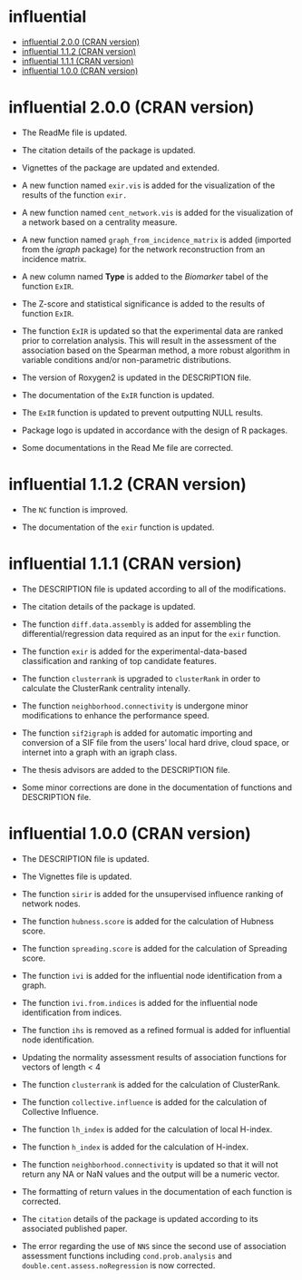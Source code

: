 influential
================

  - [influential 2.0.0 (CRAN version)](#influential-2.0.0-cran-version)
  - [influential 1.1.2 (CRAN version)](#influential-1.1.2-cran-version)
  - [influential 1.1.1 (CRAN version)](#influential-1.1.1-cran-version)
  - [influential 1.0.0 (CRAN version)](#influential-1.0.0-cran-version)

<!-- NEWS.md is generated from NEWS.Rmd. Please edit that file -->

# influential 2.0.0 (CRAN version)

  - The ReadMe file is updated.

  - The citation details of the package is updated.

  - Vignettes of the package are updated and extended.

  - A new function named `exir.vis` is added for the visualization of
    the results of the function `exir.`

  - A new function named `cent_network.vis` is added for the
    visualization of a network based on a centrality measure.

  - A new function named `graph_from_incidence_matrix` is added
    (imported from the *igraph* package) for the network reconstruction
    from an incidence matrix.

  - A new column named **Type** is added to the *Biomarker* tabel of the
    function `ExIR`.

  - The Z-score and statistical significance is added to the results of
    function `ExIR`.

  - The function `ExIR` is updated so that the experimental data are
    ranked prior to correlation analysis. This will result in the
    assessment of the association based on the Spearman method, a more
    robust algorithm in variable conditions and/or non-parametric
    distributions.

  - The version of Roxygen2 is updated in the DESCRIPTION file.

  - The documentation of the `ExIR` function is updated.

  - The `ExIR` function is updated to prevent outputting NULL results.

  - Package logo is updated in accordance with the design of R packages.

  - Some documentations in the Read Me file are corrected.

# influential 1.1.2 (CRAN version)

  - The `NC` function is improved.

  - The documentation of the `exir` function is updated.

# influential 1.1.1 (CRAN version)

  - The DESCRIPTION file is updated according to all of the
    modifications.

  - The citation details of the package is updated.

  - The function `diff.data.assembly` is added for assembling the
    differential/regression data required as an input for the `exir`
    function.

  - The function `exir` is added for the experimental-data-based
    classification and ranking of top candidate features.

  - The function `clusterrank` is upgraded to `clusterRank` in order to
    calculate the ClusterRank centrality intenally.

  - The function `neighborhood.connectivity` is undergone minor
    modifications to enhance the performance speed.

  - The function `sif2igraph` is added for automatic importing and
    conversion of a SIF file from the users’ local hard drive, cloud
    space, or internet into a graph with an igraph class.

  - The thesis advisors are added to the DESCRIPTION file.

  - Some minor corrections are done in the documentation of functions
    and DESCRIPTION file.

# influential 1.0.0 (CRAN version)

  - The DESCRIPTION file is updated.

  - The Vignettes file is updated.

  - The function `sirir` is added for the unsupervised influence ranking
    of network nodes.

  - The function `hubness.score` is added for the calculation of Hubness
    score.

  - The function `spreading.score` is added for the calculation of
    Spreading score.

  - The function `ivi` is added for the influential node identification
    from a graph.

  - The function `ivi.from.indices` is added for the influential node
    identification from indices.

  - The function `ihs` is removed as a refined formual is added for
    influential node identification.

  - Updating the normality assessment results of association functions
    for vectors of length \< 4

  - The function `clusterrank` is added for the calculation of
    ClusterRank.

  - The function `collective.influence` is added for the calculation of
    Collective Influence.

  - The function `lh_index` is added for the calculation of local
    H-index.

  - The function `h_index` is added for the calculation of H-index.

  - The function `neighborhood.connectivity` is updated so that it will
    not return any NA or NaN values and the output will be a numeric
    vector.

  - The formatting of return values in the documentation of each
    function is corrected.

  - The `citation` details of the package is updated according to its
    associated published paper.

  - The error regarding the use of `NNS` since the second use of
    association assessment functions including `cond.prob.analysis` and
    `double.cent.assess.noRegression` is now corrected.
